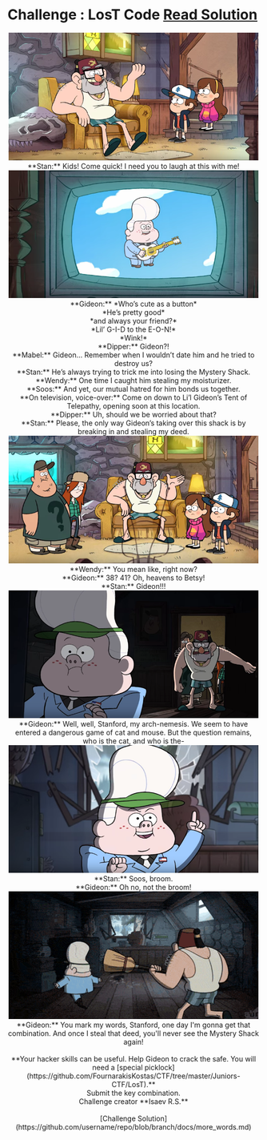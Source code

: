 # Challenge : LosT Code [Read Solution](https://github.com/username/repo/blob/branch/docs/more_words.md)

<center>
<img src="pictures/RYZqOTI.png" alt="lorem" width="500" height="255" /></br> **Stan:** Kids! Come quick! I need you to laugh at this with me!
<img src="pictures/1L5udfK.png" alt="lorem" width="500" height="255" /></br> **Gideon:**
*Who’s cute as a button*</br> *He’s pretty good*</br> *and always your friend?*</br> *Lil’ G-I-D to the E-O-N!*</br> *Wink!*</br>
**Dipper:** Gideon?!</br> **Mabel:** Gideon… Remember when I wouldn’t date him and he tried to destroy us?</br> **Stan:** He’s always trying to trick me into losing the Mystery Shack.</br> **Wendy:** One time I caught him stealing my moisturizer.</br> **Soos:** And yet, our mutual hatred for him bonds us together.</br> **On television, voice-over:** Come on down to Li’l Gideon’s Tent of Telepathy, opening soon at this location.</br> **Dipper:** Uh, should we be worried about that?</br> **Stan:** Please, the only way Gideon’s taking over this shack is by breaking in and stealing my deed.</br> <img src="pictures/UMDIWA0.png" alt="lorem" width="500" height="255" /></br> **Wendy:** You mean like, right now?</br> **Gideon:** 38? 41? Oh, heavens to Betsy!</br> <src img="pictures/AYJN8bR.png" width="500" height="255" alt="lorem"> **Stan:** Gideon!!!</br> <img src="pictures/AaM9Qlv.png" alt="lorem" width="500" height="255" /></br> **Gideon:** Well, well, Stanford, my arch-nemesis. We seem to have entered a dangerous game of cat and mouse. But the question remains, who is the cat, and who is the-</br> <img src="pictures/nxUxGpm.png" alt="lorem" width="500" height="255" /></br> **Stan:** Soos, broom.</br> **Gideon:** Oh no, not the broom!</br> <img src="pictures/nO2WEFE.png" alt="lorem" width="500" height="255" /></br> **Gideon:** You mark my words, Stanford, one day I'm gonna get that combination. And once I steal that deed, you'll never see the Mystery Shack again!</br></br>
**Your hacker skills can be useful. Help Gideon to crack the safe. You will need a [special picklock](https://github.com/FournarakisKostas/CTF/tree/master/Juniors-CTF/LosT).**</br>Submit the key combination.</br>Challenge creator **Isaev R.S.**</br></br>[Challenge Solution](https://github.com/username/repo/blob/branch/docs/more_words.md)
